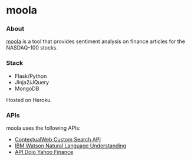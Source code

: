 # moola


### About

[moola](http://www.moolatime.com/) is a tool that provides sentiment analysis on finance articles for the NASDAQ-100 stocks. 

### Stack

- Flask/Python
- Jinja2/JQuery
- MongoDB

Hosted on Heroku.

### APIs

moola uses the following APIs:
- [ContextualWeb Custom Search API](https://contextualweb.io/custom-search/)
- [IBM Watson Natural Language Understanding](https://www.ibm.com/cloud/watson-natural-language-understanding)
- [API Dojo Yahoo Finance](https://rapidapi.com/apidojo/api/yahoo-finance1)


